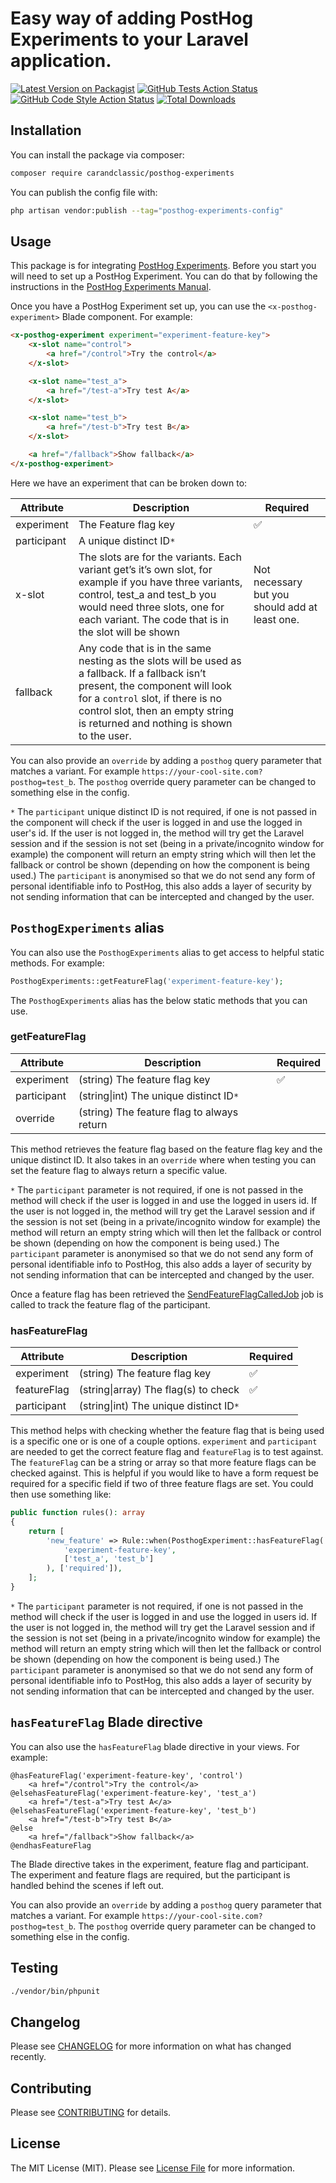 # Easy way of adding PostHog Experiments to your Laravel application.

[![Latest Version on Packagist](https://img.shields.io/packagist/v/carandclassic/posthog-experiments.svg?style=flat-square)](https://packagist.org/packages/carandclassic/posthog-experiments)
[![GitHub Tests Action Status](https://img.shields.io/github/workflow/status/carandclassic/posthog-experiments/run-tests?label=tests)](https://github.com/carandclassic/posthog-experiments/actions?query=workflow%3Arun-tests+branch%3Amain)
[![GitHub Code Style Action Status](https://img.shields.io/github/workflow/status/carandclassic/posthog-experiments/Fix%20PHP%20code%20style%20issues?label=code%20style)](https://github.com/carandclassic/posthog-experiments/actions?query=workflow%3A"Fix+PHP+code+style+issues"+branch%3Amain)
[![Total Downloads](https://img.shields.io/packagist/dt/carandclassic/posthog-experiments.svg?style=flat-square)](https://packagist.org/packages/carandclassic/posthog-experiments)

## Installation

You can install the package via composer:

```bash
composer require carandclassic/posthog-experiments
```

You can publish the config file with:

```bash
php artisan vendor:publish --tag="posthog-experiments-config"
```

## Usage

This package is for integrating [PostHog Experiments](https://posthog.com/manual/experimentation). Before you start you will need to set up a PostHog Experiment. You can do that by following the instructions in the [PostHog Experiments Manual](https://posthog.com/manual/experimentation).

Once you have a PostHog Experiment set up, you can use the `<x-posthog-experiment>` Blade component. For example:

```html
<x-posthog-experiment experiment="experiment-feature-key">
    <x-slot name="control">
        <a href="/control">Try the control</a>
    </x-slot>

    <x-slot name="test_a">
        <a href="/test-a">Try test A</a>
    </x-slot>

    <x-slot name="test_b">
        <a href="/test-b">Try test B</a>
    </x-slot>

    <a href="/fallback">Show fallback</a>
</x-posthog-experiment>
```

Here we have an experiment that can be broken down to:

| Attribute | Description | Required |
| --- | --- | --- |
| experiment | The Feature flag key | ✅ |
| participant | A unique distinct ID`*` |  |
| x-slot | The slots are for the variants. Each variant get’s it’s own slot, for example if you have three variants, control, test_a and test_b you would need three slots, one for each variant. The code that is in the slot will be shown | Not necessary but you should add at least one. |
| fallback | Any code that is in the same nesting as the slots will be used as a fallback. If a fallback isn’t present, the component will look for a `control` slot, if there is no control slot, then an empty string is returned and nothing is shown to the user. |  |

You can also provide an `override` by adding a `posthog` query parameter that matches a variant. For example `https://your-cool-site.com?posthog=test_b`. The `posthog` override query parameter can be changed to something else in the config.

`*` The `participant` unique distinct ID is not required, if one is not passed in the component will check if the user is logged in and use the logged in user's id. If the user is not logged in, the method will try get the Laravel session and if the session is not set (being in a private/incognito window for example) the component will return an empty string which will then let the fallback or control be shown (depending on how the component is being used.) The `participant` is anonymised so that we do not send any form of personal identifiable info to PostHog, this also adds a layer of security by not sending information that can be intercepted and changed by the user.

## `PosthogExperiments` alias

You can also use the `PosthogExperiments` alias to get access to helpful static methods. For example:

```php
PosthogExperiments::getFeatureFlag('experiment-feature-key');
```

The `PosthogExperiments` alias has the below static methods that you can use.

### getFeatureFlag

| Attribute | Description | Required |
| --- | --- | --- |
| experiment | (string) The feature flag key | ✅ |
| participant | (string\|int) The unique distinct ID`*` |  |
| override | (string) The feature flag to always return |  |

This method retrieves the feature flag based on the feature flag key and the unique distinct ID. It also takes in an `override` where when testing you can set the feature flag to always return a specific value.

`*` The `participant` parameter is not required, if one is not passed in the method will check if the user is logged in and use the logged in users id. If the user is not logged in, the method will try get the Laravel session and if the session is not set (being in a private/incognito window for example) the method will return an empty string which will then let the fallback or control be shown (depending on how the component is being used.) The `participant` parameter is anonymised so that we do not send any form of personal identifiable info to PostHog, this also adds a layer of security by not sending information that can be intercepted and changed by the user.

Once a feature flag has been retrieved the [SendFeatureFlagCalledJob](https://www.notion.so/PostHog-Experiments-Integration-25a2c6c5c1964da7b68a803157119f08) job is called to track the feature flag of the participant.

### hasFeatureFlag

| Attribute | Description | Required |
| --- | --- | --- |
| experiment | (string) The feature flag key | ✅ |
| featureFlag | (string\|array) The flag(s) to check | ✅ |
| participant | (string\|int) The unique distinct ID`*` |  |

This method helps with checking whether the feature flag that is being used is a specific one or is one of a couple options. `experiment` and `participant` are needed to get the correct feature flag and `featureFlag` is to test against. The `featureFlag` can be a string or array so that more feature flags can be checked against. This is helpful if you would like to have a form request be required for a specific field if two of three feature flags are set. You could then use something like:

```php
public function rules(): array
{
    return [
        'new_feature' => Rule::when(PosthogExperiment::hasFeatureFlag(
            'experiment-feature-key',
            ['test_a', 'test_b']
        ), ['required']),
    ];
}
```

`*` The `participant` parameter is not required, if one is not passed in the method will check if the user is logged in and use the logged in users id. If the user is not logged in, the method will try get the Laravel session and if the session is not set (being in a private/incognito window for example) the method will return an empty string which will then let the fallback or control be shown (depending on how the component is being used.) The `participant` parameter is anonymised so that we do not send any form of personal identifiable info to PostHog, this also adds a layer of security by not sending information that can be intercepted and changed by the user.

## `hasFeatureFlag` Blade directive

You can also use the `hasFeatureFlag` blade directive in your views. For example:

```blade
@hasFeatureFlag('experiment-feature-key', 'control')
    <a href="/control">Try the control</a>
@elsehasFeatureFlag('experiment-feature-key', 'test_a')
    <a href="/test-a">Try test A</a>
@elsehasFeatureFlag('experiment-feature-key', 'test_b')
    <a href="/test-b">Try test B</a>
@else
    <a href="/fallback">Show fallback</a>
@endhasFeatureFlag
```

The Blade directive takes in the experiment, feature flag and participant. The experiment and feature flags are required, but the participant is handled behind the scenes if left out.

You can also provide an `override` by adding a `posthog` query parameter that matches a variant. For example `https://your-cool-site.com?posthog=test_b`. The `posthog` override query parameter can be changed to something else in the config.

## Testing

```bash
./vendor/bin/phpunit
```

## Changelog

Please see [CHANGELOG](CHANGELOG.md) for more information on what has changed recently.

## Contributing

Please see [CONTRIBUTING](CONTRIBUTING.md) for details.

## License

The MIT License (MIT). Please see [License File](LICENSE.md) for more information.
